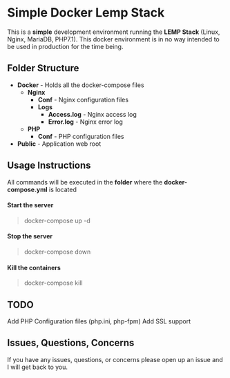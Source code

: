 # Simple Docker Lemp Stack
This is a **simple** development environment running the **LEMP Stack** (Linux, Nginx, MariaDB, PHP7.1). 
This docker environment is in no way intended to be used in production for the time being. 

Folder Structure
------

- **Docker** - Holds all the docker-compose files
    - **Nginx**  
        - **Conf** - Nginx configuration files
        - **Logs**
            - **Access.log** - Nginx access log
            - **Error.log** - Nginx error log
    - **PHP**
        - **Conf** - PHP configuration files        
- **Public** - Application web root 

Usage Instructions
------

All commands will be executed in the **folder** where the **docker-compose.yml** is located

#### Start the server
> docker-compose up -d

#### Stop the server
> docker-compose down

#### Kill the containers
> docker-compose kill

TODO
------
Add PHP Configuration files (php.ini, php-fpm)
Add SSL support

Issues, Questions, Concerns
------
If you have any issues, questions, or concerns please open up an issue and I will get back to you.